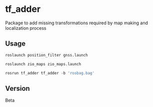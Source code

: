 # tf_adder

Package to add missing transformations required by map making and localization process


## Usage

```python
roslaunch position_filter gnss.launch 

roslaunch zio_maps zio_maps.launch

rosrun tf_adder tf_adder -b 'rosbag.bag'
```

## Version
Beta 
